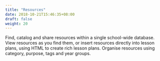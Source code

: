 ```yaml
---
title: "Resources"
date: 2018-10-21T15:46:35+08:00
draft: false
weight: 20
---
```


Find, catalog and share resources within a single school-wide database. View resources as you find them, or insert resources directly into lesson plans, using HTML to create rich lesson plans. Organise resources using category, purpose, tags and year groups.
